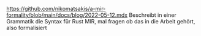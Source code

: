 https://github.com/nikomatsakis/a-mir-formality/blob/main/docs/blog/2022-05-12.mdx
Beschreibt in einer Grammatik die Syntax für Rust MIR, mal fragen ob das in die Arbeit gehört, also formalisiert